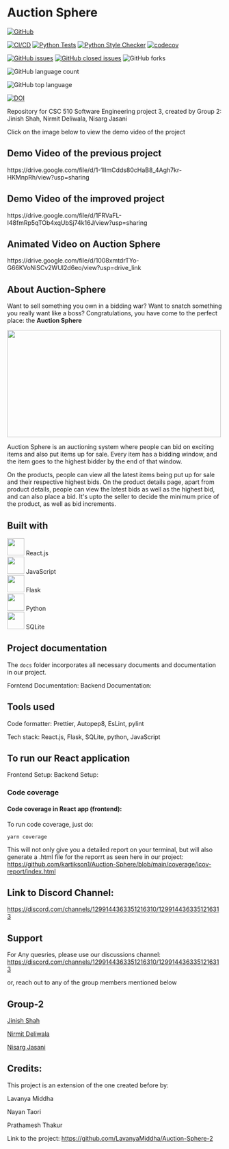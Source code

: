 <h1>Auction Sphere </h1>

[![GitHub](https://img.shields.io/github/license/LavanyaMiddha/Auction-Sphere-2)](https://github.com/LavanyaMiddha/Auction-Sphere-2/blob/main/LICENSE)

 [![CI/CD](https://github.com/jinish08/Auction-Sphere-3/actions/workflows/react_workflow.yml/badge.svg)](https://github.com/jinish08/Auction-Sphere-3/actions/workflows/react_workflow.yml) [![Python Tests](https://github.com/jinish08/Auction-Sphere-3/actions/workflows/python-app.yml/badge.svg)](https://github.com/jinish08/Auction-Sphere-3/actions/workflows/python-app.yml) [![Python Style Checker](https://github.com/jinish08/Auction-Sphere-3/actions/workflows/style_checker.yml/badge.svg)](https://github.com/jinish08/Auction-Sphere-3/actions/workflows/style_checker.yml) [![codecov](https://codecov.io/gh/jinish08/Auction-Sphere-3/branch/develop/graph/badge.svg?token=NzTT5iKB99)](https://codecov.io/gh/jinish08/Auction-Sphere-3)

[![GitHub issues](https://img.shields.io/github/issues/jinish08/Auction-Sphere-3)](https://github.com/jinish08/Auction-Sphere-3/issues) [![GitHub closed issues](https://img.shields.io/github/issues-closed-raw/jinish08/Auction-Sphere-3)](https://github.com/jinish08/Auction-Sphere-3/issues?q=is%3Aissue+is%3Aclosed) ![GitHub forks](https://img.shields.io/github/forks/jinish08/Auction-Sphere-3?style=social)

![GitHub language count](https://img.shields.io/github/languages/count/jinish08/Auction-Sphere-3)

![GitHub top language](https://img.shields.io/github/languages/top/jinish08/Auction-Sphere-3)

[![DOI](https://zenodo.org/badge/545100230.svg)](https://doi.org/10.5281/zenodo.14027540)

Repository for CSC 510 Software Engineering project 3, created by Group 2: Jinish Shah, Nirmit Deliwala, Nisarg Jasani

Click on the image below to view the demo video of the project

<h2>Demo Video of the previous project</h2>
https://drive.google.com/file/d/1-1IImCdds80cHaB8_4Agh7kr-HKMnpRh/view?usp=sharing

<h2>Demo Video of the improved project</h2>
https://drive.google.com/file/d/1FRVaFL-I48fmRp5qTOb4xqUbSj74k16J/view?usp=sharing

<h2> Animated Video on Auction Sphere </h2>
https://drive.google.com/file/d/1008xmtdrTYo-G66KVoNiSCv2WUI2d6eo/view?usp=drive_link

## About Auction-Sphere

Want to sell something you own in a bidding war? Want to snatch something you really want like a boss?
Congratulations, you have come to the perfect place: the **Auction Sphere**

<img src="./src/assets/logo_new2.png" width="500" height="250">

Auction Sphere is an auctioning system where people can bid on exciting items and also put items up for sale. Every item has a bidding window, and the item goes to the highest bidder by the end of that window.

On the products, people can view all the latest items being put up for sale and their respective highest bids. On the product details page, apart from product details, people can view the latest bids as well as the highest bid, and can also place a bid. It's upto the seller to decide the minimum price of the product, as well as bid increments.

## Built with

<img src="https://upload.wikimedia.org/wikipedia/commons/a/a7/React-icon.svg" width="40" height="40"/> React.js
<br/>
<img src="https://upload.wikimedia.org/wikipedia/commons/6/6a/JavaScript-logo.png" width="40" height="40"/> JavaScript
<br/>
<img src = "https://cdn.jsdelivr.net/gh/devicons/devicon/icons/flask/flask-original.svg" width="40" height="40"/> Flask
<br/>
<img src="https://cdn.jsdelivr.net/gh/devicons/devicon/icons/python/python-original.svg" width="40" height="40" /> Python
<br/>
<img src="https://upload.wikimedia.org/wikipedia/commons/3/38/SQLite370.svg" width="40" height="40" /> SQLite

## Project documentation

The `docs` folder incorporates all necessary documents and documentation in our project.

Forntend Documentation:
Backend Documentation:

## Tools used

Code formatter: Prettier, Autopep8, EsLint, pylint

Tech stack: React.js, Flask, SQLite, python, JavaScript

## To run our React application

Frontend Setup:
Backend Setup:

### Code coverage

#### Code coverage in React app (frontend):

To run code coverage, just do:

`yarn coverage`

This will not only give you a detailed report on your terminal, but will also generate a .html file for the reporrt as seen here in our project:
https://github.com/kartikson1/Auction-Sphere/blob/main/coverage/lcov-report/index.html

## Link to Discord Channel:

https://discord.com/channels/1299144363351216310/1299144363351216313

## Support

For Any quesries, please use our discussions channel:
https://discord.com/channels/1299144363351216310/1299144363351216313

or, reach out to any of the group members mentioned below

## Group-2

[Jinish Shah](https://github.com/jinish08)

[Nirmit Deliwala](https://github.com/NRDeli)

[Nisarg Jasani](https://github.com/NisargJasani0602)

## Credits:

This project is an extension of the one created before by:

Lavanya Middha

Nayan Taori

Prathamesh Thakur

Link to the project: https://github.com/LavanyaMiddha/Auction-Sphere-2

